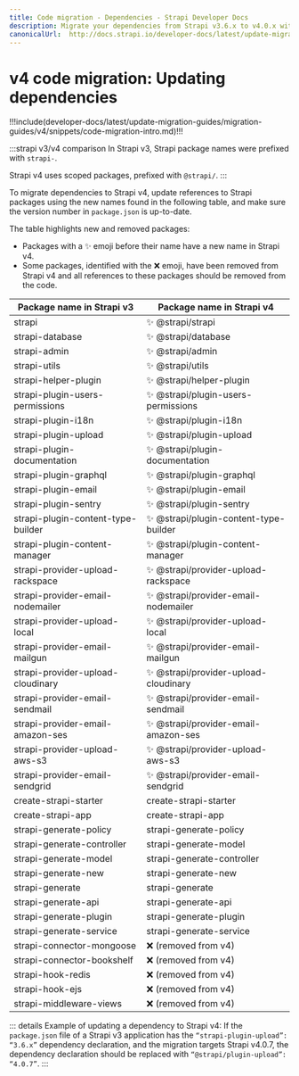 ```yaml
---
title: Code migration - Dependencies - Strapi Developer Docs
description: Migrate your dependencies from Strapi v3.6.x to v4.0.x with step-by-step instructions
canonicalUrl:  http://docs.strapi.io/developer-docs/latest/update-migration-guides/migration-guides/v4/code/backend/dependencies.html
---
```


# v4 code migration: Updating dependencies

!!!include(developer-docs/latest/update-migration-guides/migration-guides/v4/snippets/code-migration-intro.md)!!!

:::strapi v3/v4 comparison
In Strapi v3, Strapi package names were prefixed with `strapi-`.

Strapi v4 uses scoped packages, prefixed with `@strapi/`.
:::

To migrate dependencies to Strapi v4, update references to Strapi packages using the new names found in the following table, and make sure the version number in `package.json` is up-to-date.

The table highlights new and removed packages:

* Packages with a ✨ emoji before their name have a new name in Strapi v4.
* Some packages, identified with the ❌  emoji, have been removed from Strapi v4 and all references to these packages should be removed from the code.

| Package name in Strapi v3          | Package name in Strapi v4             |
| ---------------------------------- | ------------------------------------- |
| strapi                             | ✨ @strapi/strapi                      |
| strapi-database                    | ✨ @strapi/database                    |
| strapi-admin                       | ✨ @strapi/admin                       |
| strapi-utils                       | ✨ @strapi/utils                       |
| strapi-helper-plugin               | ✨ @strapi/helper-plugin               |
| strapi-plugin-users-permissions    | ✨ @strapi/plugin-users-permissions    |
| strapi-plugin-i18n                 | ✨ @strapi/plugin-i18n                 |
| strapi-plugin-upload               | ✨ @strapi/plugin-upload               |
| strapi-plugin-documentation        | ✨ @strapi/plugin-documentation        |
| strapi-plugin-graphql              | ✨ @strapi/plugin-graphql              |
| strapi-plugin-email                | ✨ @strapi/plugin-email                |
| strapi-plugin-sentry               | ✨ @strapi/plugin-sentry               |
| strapi-plugin-content-type-builder | ✨ @strapi/plugin-content-type-builder |
| strapi-plugin-content-manager      | ✨ @strapi/plugin-content-manager      |
| strapi-provider-upload-rackspace   | ✨ @strapi/provider-upload-rackspace   |
| strapi-provider-email-nodemailer   | ✨ @strapi/provider-email-nodemailer   |
| strapi-provider-upload-local       | ✨ @strapi/provider-upload-local       |
| strapi-provider-email-mailgun      | ✨ @strapi/provider-email-mailgun      |
| strapi-provider-upload-cloudinary  | ✨ @strapi/provider-upload-cloudinary  |
| strapi-provider-email-sendmail     | ✨ @strapi/provider-email-sendmail     |
| strapi-provider-email-amazon-ses   | ✨ @strapi/provider-email-amazon-ses   |
| strapi-provider-upload-aws-s3      | ✨ @strapi/provider-upload-aws-s3      |
| strapi-provider-email-sendgrid     | ✨ @strapi/provider-email-sendgrid     |
| create-strapi-starter              | create-strapi-starter                 |
| create-strapi-app                  | create-strapi-app                     |
| strapi-generate-policy             | strapi-generate-policy                |
| strapi-generate-controller         | strapi-generate-model                 |
| strapi-generate-model              | strapi-generate-controller            |
| strapi-generate-new                | strapi-generate-new                   |
| strapi-generate                    | strapi-generate                       |
| strapi-generate-api                | strapi-generate-api                   |
| strapi-generate-plugin             | strapi-generate-plugin                |
| strapi-generate-service            | strapi-generate-service               |
| strapi-connector-mongoose          | ❌ (removed from v4)                   |
| strapi-connector-bookshelf         | ❌ (removed from v4)                   |
| strapi-hook-redis                  | ❌ (removed from v4)                   |
| strapi-hook-ejs                    | ❌ (removed from v4)                   |
| strapi-middleware-views            | ❌ (removed from v4)                   |

::: details Example of updating a dependency to Strapi v4:
If the `package.json` file of a Strapi v3 application has the `“strapi-plugin-upload”: “3.6.x”` dependency declaration, and the migration targets Strapi v4.0.7, the dependency declaration should be replaced with `“@strapi/plugin-upload”: “4.0.7”`.
:::

